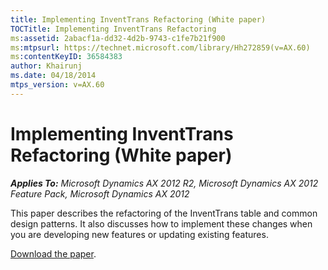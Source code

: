 ```yaml
---
title: Implementing InventTrans Refactoring (White paper)
TOCTitle: Implementing InventTrans Refactoring
ms:assetid: 2abacf1a-dd32-4d2b-9743-c1fe7b21f900
ms:mtpsurl: https://technet.microsoft.com/library/Hh272859(v=AX.60)
ms:contentKeyID: 36584383
author: Khairunj
ms.date: 04/18/2014
mtps_version: v=AX.60
---
```


# Implementing InventTrans Refactoring (White paper) 


_**Applies To:** Microsoft Dynamics AX 2012 R2, Microsoft Dynamics AX 2012 Feature Pack, Microsoft Dynamics AX 2012_

This paper describes the refactoring of the InventTrans table and common design patterns. It also discusses how to implement these changes when you are developing new features or updating existing features.

[Download the paper](http://go.microsoft.com/fwlink/?linkid=213131).

  


